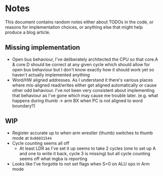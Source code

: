 # Notes

This document contains random notes either about TODOs in the code, or reasons for implementation choices, or anything else that might help produce a blog article.

## Missing implementation

- Open bus behaviour, I've deliberately architected the CPU so that core.A & core.D should be 
correct at any given cycle which should allow for open bus behaviour but I don't know 
exactly how it should work yet so haven't actually implemented anything
- Word/HW aligned addresses. As I understand it there's various places where mis-aligned read/writes either get aligned automatically or cause other odd behaviour. 
I've not been very consistent about implementing that behaviour as I've gone which may cause me trouble later. (e.g. what happens during thumb -> arm BX when PC is not aligned to word boundary?)


## WIP

* Register accurate up to when arm wrestler (thumb) switches to thumb mode at `0x08031544`
* Cycle counting seems all off
	* At least LDR as I've set it up seems to take 2 cycles (one to set up A and one to write it back, cycle 3 is missing) but all cycle counting seems off what mgba is reporting
* Looks like I've forgotte to not set flags when S=0 on ALU ops in Arm mode